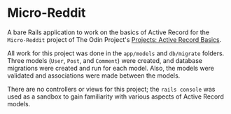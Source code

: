 # Micro-Reddit

A bare Rails application to work on the basics of Active Record for the `Micro-Reddit` project of The Odin Project's [Projects: Active Record Basics](http://www.theodinproject.com/ruby-on-rails/building-with-active-record).

All work for this project was done in the `app/models` and `db/migrate` folders.  Three models (`User`, `Post`, and `Comment`) were created, and database migrations were created and run for each model. Also, the models were validated and associations were made between the models.

There are no controllers or views for this project; the `rails console` was used as a sandbox to gain familiarity with various aspects of Active Record models.
